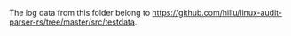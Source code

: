 The log data from this folder belong to https://github.com/hillu/linux-audit-parser-rs/tree/master/src/testdata.
